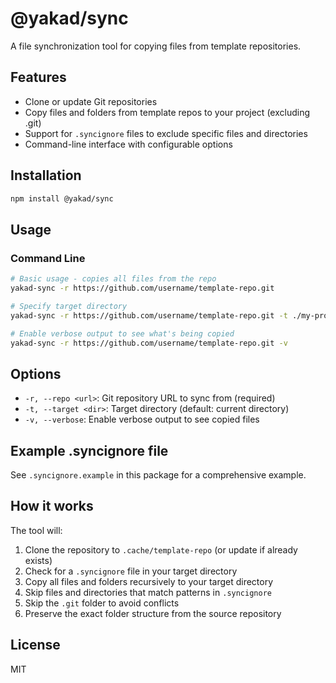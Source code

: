 # @yakad/sync

A file synchronization tool for copying files from template repositories.

## Features

-   Clone or update Git repositories
-   Copy files and folders from template repos to your project (excluding .git)
-   Support for `.syncignore` files to exclude specific files and directories
-   Command-line interface with configurable options

## Installation

```bash
npm install @yakad/sync
```

## Usage

### Command Line

```bash
# Basic usage - copies all files from the repo
yakad-sync -r https://github.com/username/template-repo.git

# Specify target directory
yakad-sync -r https://github.com/username/template-repo.git -t ./my-project

# Enable verbose output to see what's being copied
yakad-sync -r https://github.com/username/template-repo.git -v
```

## Options

-   `-r, --repo <url>`: Git repository URL to sync from (required)
-   `-t, --target <dir>`: Target directory (default: current directory)
-   `-v, --verbose`: Enable verbose output to see copied files

## Example .syncignore file

See `.syncignore.example` in this package for a comprehensive example.

## How it works

The tool will:

1. Clone the repository to `.cache/template-repo` (or update if already exists)
2. Check for a `.syncignore` file in your target directory
3. Copy all files and folders recursively to your target directory
4. Skip files and directories that match patterns in `.syncignore`
5. Skip the `.git` folder to avoid conflicts
6. Preserve the exact folder structure from the source repository

## License

MIT
